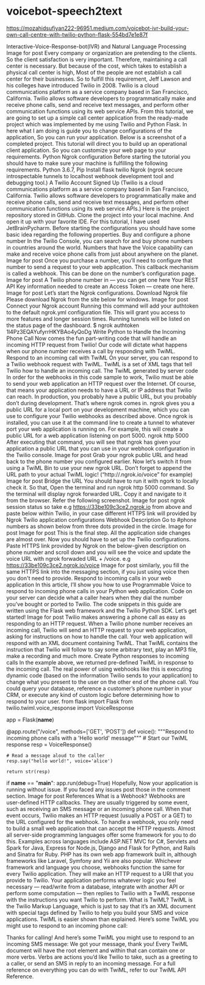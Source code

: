 # voicebot-speech2text
https://mozahidsufiyan222-96951.medium.com/voicebot-ivr-build-your-own-call-centre-with-twilio-python-flask-554bd7e1e87f



Interactive-Voice-Response-bot(IVR) and Natural Language Processing
Image for post
Every company or organization are pretending to the clients. So the client satisfaction is very important. Therefore, maintaining a call center is necessary. But because of the cost, which takes to establish a physical call center is high, Most of the people are not establish a call center for their businesses. So to fulfill this requirement, Jeff Lawson and his colleges have introduced Twilio in 2008.
Twilio is a cloud communications platform as a service company based in San Francisco, California. Twilio allows software developers to programmatically make and receive phone calls, send and receive text messages, and perform other communication functions using its web service APIs.
From this tutorial, we are going to set up a simple call center application from the ready-made project which was implemented by me using Twilio and Python Flask. In here what I am doing is guide you to change configurations of the application, So you can run your application.
Below is a screenshot of a completed project. This tutorial will direct you to build up an operational client application. So you can customize your web page to your requirements.
Python Ngrok configuration
Before starting the tutorial you should have to make sure your machine is fulfilling the following requirements.
Python 3.6.7, Pip Install flask twilio
Ngrok (ngrok secure introspectable tunnels to localhost webhook development tool and debugging tool.)
A Twilio Account Signed Up (Twilio is a cloud communications platform as a service company based in San Francisco, California. Twilio allows software developers to programmatically make and receive phone calls, send and receive text messages, and perform other communication functions using its web service APIs.)
Here is the project repository stored in GitHub. Clone the project into your local machine. And open it up with your favorite IDE. For this tutorial, I have used JetBrainPycharm.
Before starting the configurations you should have some basic idea regarding the following properties.
Buy and configure a phone number
In the Twilio Console, you can search for and buy phone numbers in countries around the world. Numbers that have the Voice capability can make and receive voice phone calls from just about anywhere on the planet.
Image for post
Once you purchase a number, you’ll need to configure that number to send a request to your web application. This callback mechanism is called a webhook. This can be done on the number’s configuration page.
Image for post
A Twilio phone number in — you can get one here
Your REST API Key information needed to create an Access Token — create one here.
Image for post
Let’s start the Ngrok configurations.
Download Ngrok file
Please download Ngrok from the site below for windows.
Image for post
Connect your Ngrok account
Running this command will add your authtoken to the default ngrok.yml configuration file. This will grant you access to more features and longer session times. Running tunnels will be listed on the status page of the dashboard.
$ ngrok authtoken 1l4Pz3EQAYufyrrHKYBAo4yQoDg
Write Python to Handle the Incoming Phone Call
Now comes the fun part-writing code that will handle an incoming HTTP request from Twilio! Our code will dictate what happens when our phone number receives a call by responding with TwiML.
Respond to an incoming call with TwiML
On your server, you can respond to a Twilio webhook request with TwiML. TwiML is a set of XML tags that tell Twilio how to handle an incoming call.
The TwiML generated by server code
In order for the webhooks in this code sample to work, Twilio must be able to send your web application an HTTP request over the Internet. Of course, that means your application needs to have a URL or IP address that Twilio can reach.
In production, you probably have a public URL, but you probably don’t during development. That’s where ngrok comes in. ngrok gives you a public URL for a local port on your development machine, which you can use to configure your Twilio webhooks as described above.
Once ngrok is installed, you can use it at the command line to create a tunnel to whatever port your web application is running on. For example, this will create a public URL for a web application listening on port 5000.
ngrok http 5000
After executing that command, you will see that ngrok has given your application a public URL that you can use in your webhook configuration in the Twilio console.
Image for post
Grab your ngrok public URL and head back to the phone number you configured earlier. Now let’s switch it from using a TwiML Bin to use your new ngrok URL. Don’t forget to append the URL path to your actual TwiML logic! (“http://<your ngrok subdomain>.ngrok.io/voice” for example)
Image for post
Bridge the URL
You should have to run it with ngork to locally check it. So that, Open the terminal and run ngrok http 5000 command. So the terminal will display ngrok forwarded URL. Copy it and navigate to it from the browser. Refer the following screenshot.
Image for post
ngrok session status
so take e.g https://33be109c3ce2.ngrok.io from above and paste below within Twilio, in your case different HTTPS link will provided by Ngrok
Twilio application configurations
Webhook Description
Go to #phone numbers as shown below from three dots provided in the circle.
Image for post
Image for post
This is the final step. All the application side changes are almost over. Now you should have to set up the Twilio configurations. Paste HTTPS link provided by Ngrok on the below-given description on phone number and scroll down and you will see the voice and update the voice URL with ngrok forwaded URL + /voice.
e.g https://33be109c3ce2.ngrok.io/voice
Image for post
similarly, you fill the same HTTPS link into the messaging section, if you just using voice then you don't need to provide.
Respond to incoming calls in your web application
In this article, I’ll show you how to use Programmable Voice to respond to incoming phone calls in your Python web application. Code on your server can decide what a caller hears when they dial the number you’ve bought or ported to Twilio.
The code snippets in this guide are written using the Flask web framework and the Twilio Python SDK. Let’s get started!
Image for post
Twilio makes answering a phone call as easy as responding to an HTTP request. When a Twilio phone number receives an incoming call, Twilio will send an HTTP request to your web application, asking for instructions on how to handle the call. Your web application will respond with an XML document containing TwiML. That TwiML contains the instruction that Twilio will follow to say some arbitrary text, play an MP3 file, make a recording and much more.
Create Python responses to incoming calls
In the example above, we returned pre-defined TwiML in response to the incoming call. The real power of using webhooks like this is executing dynamic code (based on the information Twilio sends to your application) to change what you present to the user on the other end of the phone call. You could query your database, reference a customer’s phone number in your CRM, or execute any kind of custom logic before determining how to respond to your user.
from flask import Flask
from twilio.twiml.voice_response import VoiceResponse

app = Flask(__name__)


@app.route("/voice", methods=['GET', 'POST'])
def voice():
    """Respond to incoming phone calls with a 'Hello world' message"""
    # Start our TwiML response
    resp = VoiceResponse()

    # Read a message aloud to the caller
    resp.say("hello world!", voice='alice')

    return str(resp)

if __name__ == "__main__":
    app.run(debug=True)
Hopefully, Now your application is running without issue. If you faced any issues post those in the comment section.
Image for post
References
What is a Webhook?
Webhooks are user-defined HTTP callbacks. They are usually triggered by some event, such as receiving an SMS message or an incoming phone call. When that event occurs, Twilio makes an HTTP request (usually a POST or a GET) to the URL configured for the webhook.
To handle a webhook, you only need to build a small web application that can accept the HTTP requests. Almost all server-side programming languages offer some framework for you to do this. Examples across languages include ASP.NET MVC for C#, Servlets and Spark for Java, Express for Node.js, Django and Flask for Python, and Rails and Sinatra for Ruby. PHP has its own web app framework built in, although frameworks like Laravel, Symfony and Yii are also popular.
Whichever framework and language you choose, webhooks function the same for every Twilio application. They will make an HTTP request to a URI that you provide to Twilio. Your application performs whatever logic you feel necessary — read/write from a database, integrate with another API or perform some computation — then replies to Twilio with a TwiML response with the instructions you want Twilio to perform.
What is TwiML?
TwiML is the Twilio Markup Language, which is just to say that it’s an XML document with special tags defined by Twilio to help you build your SMS and voice applications. TwiML is easier shown than explained. Here’s some TwiML you might use to respond to an incoming phone call:
<?xml version="1.0" encoding="UTF-8"?>
<Response>
    <Say>Thanks for calling!</Say>
</Response>
And here’s some TwiML you might use to respond to an incoming SMS message:
<?xml version="1.0" encoding="UTF-8"?>
<Response>
    <Message>We got your message, thank you!</Message>
</Response>
Every TwiML document will have the root <Response> element and within that can contain one or more verbs. Verbs are actions you’d like Twilio to take, such as <Say> a greeting to a caller, or send an SMS <Message> in reply to an incoming message. For a full reference on everything you can do with TwiML, refer to our TwiML API Reference.
